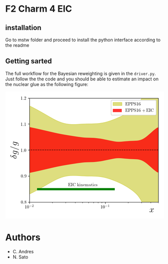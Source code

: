 # F2 Charm 4 EIC

## installation

Go to mstw folder and proceed to install the python 
interface according to the readme 

## Getting sarted

The full workflow for the Bayesian reweighting 
is given in the ``driver.py``. Just follow the 
the code and you should be able to estimate 
an impact on the nuclear glue as the following figure:

![glue](./gallery/glue.png)


# Authors

- C. Andres
- N. Sato




